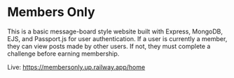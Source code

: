 # Members Only

This is a basic message-board style website built with Express, MongoDB, EJS, and Passport.js for user authentication.
If a user is currently a member, they can view posts made by other users. If not, they must complete a challenge before earning membership.

Live: <https://membersonly.up.railway.app/home>
